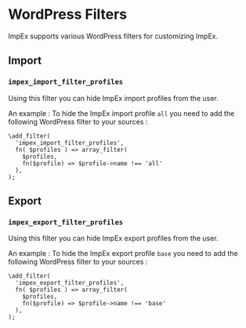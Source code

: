 <!-- toc -->

# WordPress Filters

ImpEx supports various WordPress filters for customizing ImpEx.

## Import

### `impex_import_filter_profiles` 

Using this filter you can hide ImpEx import profiles from the user.

An example : To hide the ImpEx import profile `all` you need to add the following WordPress filter to your sources :

```php: 
\add_filter( 
  'impex_import_filter_profiles', 
  fn( $profiles ) => array_filter(
    $profiles, 
    fn($profile) => $profile->name !== 'all'
  ),
);
```

## Export

### `impex_export_filter_profiles` 

Using this filter you can hide ImpEx export profiles from the user.

An example : To hide the ImpEx export profile `base` you need to add the following WordPress filter to your sources :

```php: 
\add_filter( 
  'impex_export_filter_profiles', 
  fn( $profiles ) => array_filter(
    $profiles, 
    fn($profile) => $profile->name !== 'base'
  ),
);
```
